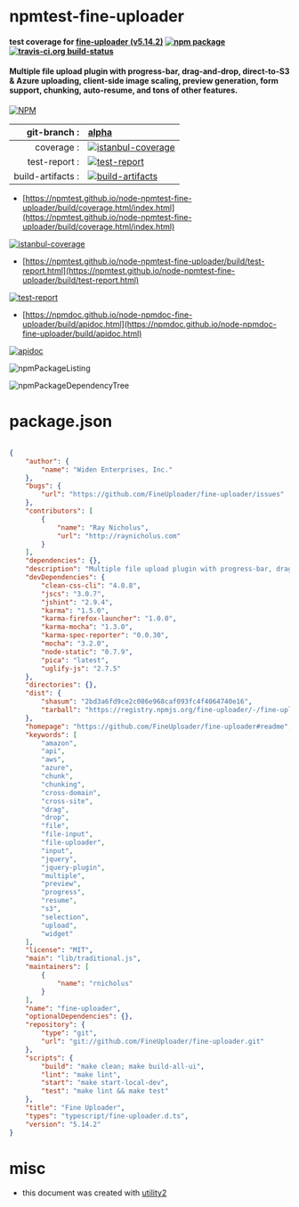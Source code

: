 # npmtest-fine-uploader

#### test coverage for  [fine-uploader (v5.14.2)](https://github.com/FineUploader/fine-uploader#readme)  [![npm package](https://img.shields.io/npm/v/npmtest-fine-uploader.svg?style=flat-square)](https://www.npmjs.org/package/npmtest-fine-uploader) [![travis-ci.org build-status](https://api.travis-ci.org/npmtest/node-npmtest-fine-uploader.svg)](https://travis-ci.org/npmtest/node-npmtest-fine-uploader)

#### Multiple file upload plugin with progress-bar, drag-and-drop, direct-to-S3 & Azure uploading, client-side image scaling, preview generation, form support, chunking, auto-resume, and tons of other features.

[![NPM](https://nodei.co/npm/fine-uploader.png?downloads=true&downloadRank=true&stars=true)](https://www.npmjs.com/package/fine-uploader)

| git-branch : | [alpha](https://github.com/npmtest/node-npmtest-fine-uploader/tree/alpha)|
|--:|:--|
| coverage : | [![istanbul-coverage](https://npmtest.github.io/node-npmtest-fine-uploader/build/coverage.badge.svg)](https://npmtest.github.io/node-npmtest-fine-uploader/build/coverage.html/index.html)|
| test-report : | [![test-report](https://npmtest.github.io/node-npmtest-fine-uploader/build/test-report.badge.svg)](https://npmtest.github.io/node-npmtest-fine-uploader/build/test-report.html)|
| build-artifacts : | [![build-artifacts](https://npmtest.github.io/node-npmtest-fine-uploader/glyphicons_144_folder_open.png)](https://github.com/npmtest/node-npmtest-fine-uploader/tree/gh-pages/build)|

- [https://npmtest.github.io/node-npmtest-fine-uploader/build/coverage.html/index.html](https://npmtest.github.io/node-npmtest-fine-uploader/build/coverage.html/index.html)

[![istanbul-coverage](https://npmtest.github.io/node-npmtest-fine-uploader/build/screenCapture.buildCi.browser.%252Ftmp%252Fbuild%252Fcoverage.lib.html.png)](https://npmtest.github.io/node-npmtest-fine-uploader/build/coverage.html/index.html)

- [https://npmtest.github.io/node-npmtest-fine-uploader/build/test-report.html](https://npmtest.github.io/node-npmtest-fine-uploader/build/test-report.html)

[![test-report](https://npmtest.github.io/node-npmtest-fine-uploader/build/screenCapture.buildCi.browser.%252Ftmp%252Fbuild%252Ftest-report.html.png)](https://npmtest.github.io/node-npmtest-fine-uploader/build/test-report.html)

- [https://npmdoc.github.io/node-npmdoc-fine-uploader/build/apidoc.html](https://npmdoc.github.io/node-npmdoc-fine-uploader/build/apidoc.html)

[![apidoc](https://npmdoc.github.io/node-npmdoc-fine-uploader/build/screenCapture.buildCi.browser.%252Ftmp%252Fbuild%252Fapidoc.html.png)](https://npmdoc.github.io/node-npmdoc-fine-uploader/build/apidoc.html)

![npmPackageListing](https://npmtest.github.io/node-npmtest-fine-uploader/build/screenCapture.npmPackageListing.svg)

![npmPackageDependencyTree](https://npmtest.github.io/node-npmtest-fine-uploader/build/screenCapture.npmPackageDependencyTree.svg)



# package.json

```json

{
    "author": {
        "name": "Widen Enterprises, Inc."
    },
    "bugs": {
        "url": "https://github.com/FineUploader/fine-uploader/issues"
    },
    "contributors": [
        {
            "name": "Ray Nicholus",
            "url": "http://raynicholus.com"
        }
    ],
    "dependencies": {},
    "description": "Multiple file upload plugin with progress-bar, drag-and-drop, direct-to-S3 & Azure uploading, client-side image scaling, preview generation, form support, chunking, auto-resume, and tons of other features.",
    "devDependencies": {
        "clean-css-cli": "4.0.8",
        "jscs": "3.0.7",
        "jshint": "2.9.4",
        "karma": "1.5.0",
        "karma-firefox-launcher": "1.0.0",
        "karma-mocha": "1.3.0",
        "karma-spec-reporter": "0.0.30",
        "mocha": "3.2.0",
        "node-static": "0.7.9",
        "pica": "latest",
        "uglify-js": "2.7.5"
    },
    "directories": {},
    "dist": {
        "shasum": "2bd3a6fd9ce2c086e968caf093fc4f4064740e16",
        "tarball": "https://registry.npmjs.org/fine-uploader/-/fine-uploader-5.14.2.tgz"
    },
    "homepage": "https://github.com/FineUploader/fine-uploader#readme",
    "keywords": [
        "amazon",
        "api",
        "aws",
        "azure",
        "chunk",
        "chunking",
        "cross-domain",
        "cross-site",
        "drag",
        "drop",
        "file",
        "file-input",
        "file-uploader",
        "input",
        "jquery",
        "jquery-plugin",
        "multiple",
        "preview",
        "progress",
        "resume",
        "s3",
        "selection",
        "upload",
        "widget"
    ],
    "license": "MIT",
    "main": "lib/traditional.js",
    "maintainers": [
        {
            "name": "rnicholus"
        }
    ],
    "name": "fine-uploader",
    "optionalDependencies": {},
    "repository": {
        "type": "git",
        "url": "git://github.com/FineUploader/fine-uploader.git"
    },
    "scripts": {
        "build": "make clean; make build-all-ui",
        "lint": "make lint",
        "start": "make start-local-dev",
        "test": "make lint && make test"
    },
    "title": "Fine Uploader",
    "types": "typescript/fine-uploader.d.ts",
    "version": "5.14.2"
}
```



# misc
- this document was created with [utility2](https://github.com/kaizhu256/node-utility2)
